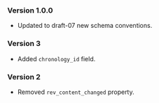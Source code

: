 ### Version 1.0.0
 - Updated to draft-07 new schema conventions.

### Version 3
 - Added `chronology_id` field.

### Version 2
 - Removed `rev_content_changed` property.
